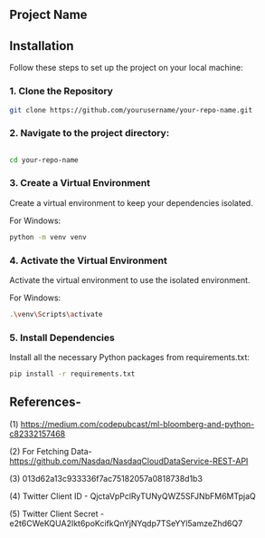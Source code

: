 

## Project Name


## Installation

Follow these steps to set up the project on your local machine:

### 1. Clone the Repository

```bash
git clone https://github.com/yourusername/your-repo-name.git
```
### 2. Navigate to the project directory:

```bash

cd your-repo-name
```
### 3. Create a Virtual Environment
Create a virtual environment to keep your dependencies isolated.

For Windows:

```bash
python -m venv venv
```

### 4. Activate the Virtual Environment
Activate the virtual environment to use the isolated environment.

For Windows:

```bash
.\venv\Scripts\activate
```

### 5. Install Dependencies
Install all the necessary Python packages from requirements.txt:

```bash
pip install -r requirements.txt
```

## References-
(1) https://medium.com/codepubcast/ml-bloomberg-and-python-c82332157468

(2) For Fetching Data- https://github.com/Nasdaq/NasdaqCloudDataService-REST-API

(3) 013d62a13c933336f7ac75182057a0818738d1b3

(4) Twitter Client ID - QjctaVpPclRyTUNyQWZ5SFJNbFM6MTpjaQ

(5) Twitter Client Secret - e2t6CWeKQUA2Ikt6poKcifkQnYjNYqdp7TSeYYl5amzeZhd6Q7